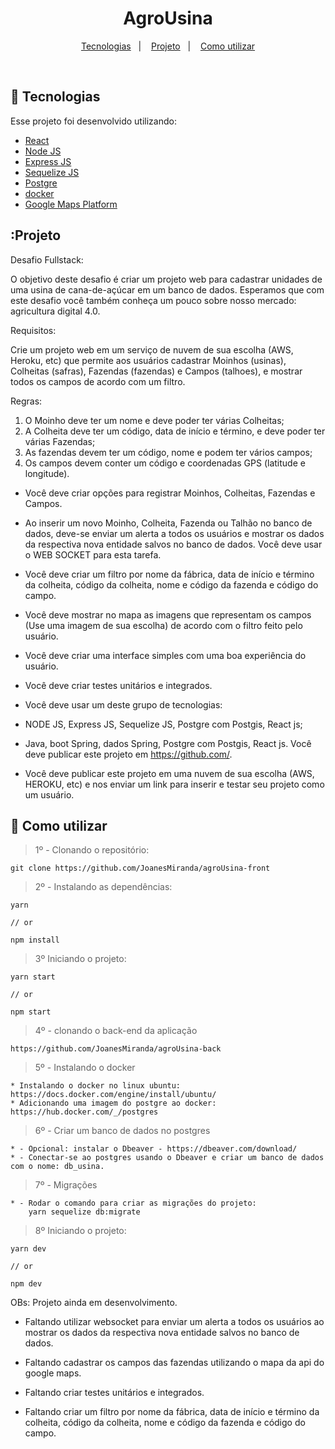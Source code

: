 <h1 align="center">
    AgroUsina
</h1>

<p align="center">
  <a href="#bookmark-tecnologias">Tecnologias</a>&nbsp;&nbsp;&nbsp;|&nbsp;&nbsp;&nbsp;
  <a href="#projeto">Projeto</a>&nbsp;&nbsp;&nbsp;|&nbsp;&nbsp;&nbsp;
  <a href="#rocket-como-utilizar">Como utilizar</a>
</p>

<br>


## :bookmark: Tecnologias

Esse projeto foi desenvolvido utilizando:

- [React](https://reactjs.org)
- [Node JS](https://nodejs.org/en/)
- [Express JS](https://expressjs.com/pt-br/)
- [Sequelize JS](https://sequelize.org/master/manual/getting-started.html)
- [Postgre](https://www.postgresql.org/)
- [docker](https://hub.docker.com/_/postgres)
- [Google Maps Platform](https://cloud.google.com/maps-platform?hl=pt-br)

## :Projeto

Desafio Fullstack:

O objetivo deste desafio é criar um projeto web para cadastrar unidades de uma usina de cana-de-açúcar em um banco de dados. Esperamos que com este desafio você também conheça um pouco sobre nosso mercado: agricultura digital 4.0.

Requisitos:

Crie um projeto web em um serviço de nuvem de sua escolha (AWS, Heroku, etc) que permite aos usuários cadastrar Moinhos (usinas), Colheitas (safras), Fazendas (fazendas) e Campos (talhoes), e mostrar todos os campos de acordo com um filtro.

Regras:

1. O Moinho deve ter um nome e deve poder ter várias Colheitas;
2. A Colheita deve ter um código, data de início e término, e deve poder ter várias Fazendas;
3. As fazendas devem ter um código, nome e podem ter vários campos;
4. Os campos devem conter um código e coordenadas GPS (latitude e longitude).
* Você deve criar opções para registrar Moinhos, Colheitas, Fazendas e Campos.

* Ao inserir um novo Moinho, Colheita, Fazenda ou Talhão no banco de dados, deve-se enviar um alerta a todos os usuários e mostrar os dados da respectiva nova entidade salvos no banco de dados. Você deve usar o WEB SOCKET para esta tarefa.

* Você deve criar um filtro por nome da fábrica, data de início e término da colheita, código da colheita, nome e código da fazenda e código do campo.

* Você deve mostrar no mapa as imagens que representam os campos (Use uma imagem de sua escolha) de acordo com o filtro feito pelo usuário.

* Você deve criar uma interface simples com uma boa experiência do usuário.

* Você deve criar testes unitários e integrados.

* Você deve usar um deste grupo de tecnologias:

* NODE JS, Express JS, Sequelize JS, Postgre com Postgis, React js;
* Java, boot Spring, dados Spring, Postgre com Postgis, React js.
Você deve publicar este projeto em https://github.com/.

* Você deve publicar este projeto em uma nuvem de sua escolha (AWS, HEROKU, etc) e nos enviar um link para inserir e testar seu projeto como um usuário.


## :rocket: Como utilizar

> 1º - Clonando o repositório:
```
git clone https://github.com/JoanesMiranda/agroUsina-front
```

> 2º - Instalando as dependências:
```
yarn

// or

npm install
```

>3º Iniciando o projeto:

```
yarn start

// or

npm start
```

> 4º - clonando o back-end da aplicação
```
https://github.com/JoanesMiranda/agroUsina-back

```

> 5º - Instalando o docker 
```
* Instalando o docker no linux ubuntu: https://docs.docker.com/engine/install/ubuntu/
* Adicionando uma imagem do postgre ao docker: https://hub.docker.com/_/postgres
```
> 6º - Criar um banco de dados no postgres
```
* - Opcional: instalar o Dbeaver - https://dbeaver.com/download/
* - Conectar-se ao postgres usando o Dbeaver e criar um banco de dados com o nome: db_usina.
```
> 7º - Migrações
```
* - Rodar o comando para criar as migrações do projeto:
    yarn sequelize db:migrate
```

> 8º Iniciando o projeto:

```
yarn dev

// or

npm dev
```

OBs: Projeto ainda em desenvolvimento.

* Faltando utilizar websocket para enviar um alerta a todos os usuários ao mostrar os dados da respectiva nova entidade salvos no banco de dados.

* Faltando cadastrar os campos das fazendas utilizando o mapa da api do google maps.

* Faltando criar testes unitários e integrados.

* Faltando criar um filtro por nome da fábrica, data de início e término da colheita, código da colheita, nome e código da fazenda e código do campo.
